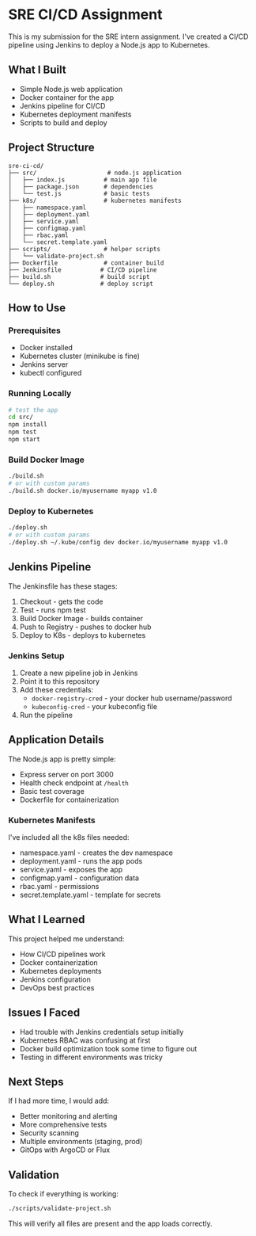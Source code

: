 # SRE CI/CD Assignment

This is my submission for the SRE intern assignment. I've created a CI/CD pipeline using Jenkins to deploy a Node.js app to Kubernetes.

## What I Built

- Simple Node.js web application 
- Docker container for the app
- Jenkins pipeline for CI/CD
- Kubernetes deployment manifests
- Scripts to build and deploy

## Project Structure
```
sre-ci-cd/
├── src/                    # node.js application
│   ├── index.js           # main app file
│   ├── package.json       # dependencies
│   └── test.js            # basic tests
├── k8s/                   # kubernetes manifests
│   ├── namespace.yaml     
│   ├── deployment.yaml    
│   ├── service.yaml       
│   ├── configmap.yaml     
│   ├── rbac.yaml          
│   └── secret.template.yaml
├── scripts/               # helper scripts
│   └── validate-project.sh
├── Dockerfile             # container build
├── Jenkinsfile           # CI/CD pipeline
├── build.sh              # build script
└── deploy.sh             # deploy script
```

## How to Use

### Prerequisites 
- Docker installed
- Kubernetes cluster (minikube is fine)
- Jenkins server
- kubectl configured

### Running Locally
```bash
# test the app
cd src/
npm install
npm test
npm start
```

### Build Docker Image
```bash
./build.sh
# or with custom params
./build.sh docker.io/myusername myapp v1.0
```

### Deploy to Kubernetes
```bash
./deploy.sh
# or with custom params  
./deploy.sh ~/.kube/config dev docker.io/myusername myapp v1.0
```

## Jenkins Pipeline

The Jenkinsfile has these stages:
1. Checkout - gets the code
2. Test - runs npm test
3. Build Docker Image - builds container
4. Push to Registry - pushes to docker hub
5. Deploy to K8s - deploys to kubernetes

### Jenkins Setup
1. Create a new pipeline job in Jenkins
2. Point it to this repository 
3. Add these credentials:
   - `docker-registry-cred` - your docker hub username/password
   - `kubeconfig-cred` - your kubeconfig file
4. Run the pipeline

## Application Details

The Node.js app is pretty simple:
- Express server on port 3000
- Health check endpoint at `/health`
- Basic test coverage
- Dockerfile for containerization

### Kubernetes Manifests

I've included all the k8s files needed:
- namespace.yaml - creates the dev namespace
- deployment.yaml - runs the app pods  
- service.yaml - exposes the app
- configmap.yaml - configuration data
- rbac.yaml - permissions
- secret.template.yaml - template for secrets

## What I Learned

This project helped me understand:
- How CI/CD pipelines work
- Docker containerization 
- Kubernetes deployments
- Jenkins configuration
- DevOps best practices

## Issues I Faced

- Had trouble with Jenkins credentials setup initially
- Kubernetes RBAC was confusing at first
- Docker build optimization took some time to figure out
- Testing in different environments was tricky

## Next Steps

If I had more time, I would add:
- Better monitoring and alerting
- More comprehensive tests
- Security scanning
- Multiple environments (staging, prod)
- GitOps with ArgoCD or Flux

## Validation

To check if everything is working:
```bash
./scripts/validate-project.sh
```

This will verify all files are present and the app loads correctly.

